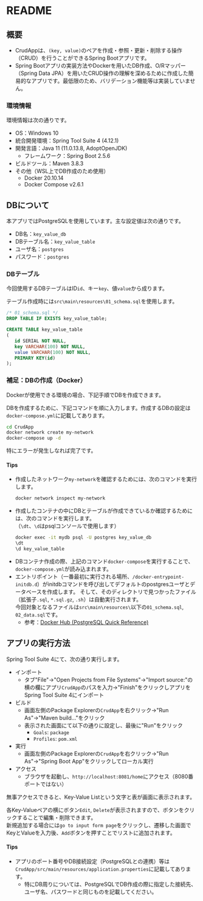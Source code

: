 # README


## 概要

- CrudAppは、`(key, value)`のペアを作成・参照・更新・削除する操作（CRUD）を行うことができるSpring Bootアプリです。
- Spring Bootアプリの実装方法やDockerを用いたDB作成、O/Rマッパー（Spring Data JPA）を用いたCRUD操作の理解を深めるために作成した簡易的なアプリです。最低限のため、バリデーション機能等は実装していません。


### 環境情報

環境情報は次の通りです。
- OS：Windows 10
- 統合開発環境：Spring Tool Suite 4 (4.12.1)
- 開発言語：Java 11 (11.0.13.8, AdoptOpenJDK)
  - フレームワーク：Spring Boot 2.5.6
- ビルドツール：Maven 3.8.3
- その他（WSL上でDB作成のため使用）
  - Docker 20.10.14
  - Docker Compose v2.6.1


## DBについて

本アプリではPostgreSQLを使用しています。主な設定値は次の通りです。
- DB名：`key_value_db`
- DBテーブル名：`key_value_table`
- ユーザ名：`postgres`
- パスワード：`postgres`


### DBテーブル

今回使用するDBテーブルはID`id`、キー`key`、値`value`から成ります。

テーブル作成時には`src\main\resources\01_schema.sql`を使用します。
```sql
/* 01_schema.sql */
DROP TABLE IF EXISTS key_value_table;

CREATE TABLE key_value_table
(
   id SERIAL NOT NULL,
   key VARCHAR(100) NOT NULL,
   value VARCHAR(100) NOT NULL,
   PRIMARY KEY(id)
);
```


### 補足：DBの作成（Docker）

Dockerが使用できる環境の場合、下記手順でDBを作成できます。

DBを作成するために、下記コマンドを順に入力します。作成するDBの設定は`docker-compose.yml`に記載してあります。

```sh
cd CrudApp
docker network create my-network
docker-compose up -d
```

特にエラーが発生しなれば完了です。


#### Tips
- 作成したネットワーク`my-network`を確認するためには、次のコマンドを実行します。
  ```sh
  docker network inspect my-network
  ```
- 作成したコンテナの中にDBとテーブルが作成できているか確認するためには、次のコマンドを実行します。  
（`\dt`、`\d`はpsqlコンソールで使用します）
  ```sh
  docker exec -it mydb psql -U postgres key_value_db
  \dt
  \d key_value_table
  ```
- DBコンテナ作成の際、上記のコマンド`docker-compose`を実行することで、`docker-compose.yml`が読み込まれます。
- エントリポイント（一番最初に実行される場所、`/docker-entrypoint-initdb.d`）がinitdbコマンドを呼び出してデフォルトのpostgresユーザとデータベースを作成します。 
そして、そのディレクトリで見つかったファイル（拡張子`.sql`, `*.sql.gz`, `.sh`）は自動実行されます。  
  今回対象となるファイルは`src\main\resources\`以下の`01_schema.sql`, `02_data.sql`です。
  - 参考：[Docker Hub (PostgreSQL Quick Reference)](https://hub.docker.com/_/postgres)


## アプリの実行方法

Spring Tool Suite 4にて、次の通り実行します。
- インポート
  - タブ"File"→"Open Projects from File Systems"→"Import source:"の横の欄にアプリ`CrudApp`のパスを入力→"Finish"をクリックしアプリをSpring Tool Suite 4にインポート
- ビルド
  - 画面左側のPackage Explorerの`CrudApp`を右クリック→"Run As"→"Maven build..."をクリック
  - 表示された画面にて以下の通りに設定し、最後に"Run"をクリック
    - `Goals`: `package`
    - `Profiles`: `pom.xml`
- 実行
  - 画面左側のPackage Explorerの`CrudApp`を右クリック→"Run As"→"Spring Boot App"をクリックしてローカル実行
- アクセス
  - ブラウザを起動し、`http://localhost:8081/home`にアクセス（8080番ポートではない）

無事アクセスできると、Key-Value Listという文字と表が画面に表示されます。

各Key-Valueペアの横にボタン`Edit`, `Delete`が表示されますので、ボタンをクリックすることで編集・削除できます。  
新規追加する場合には`go to input form page`をクリックし、遷移した画面でKeyとValueを入力後、`Add`ボタンを押すことでリストに追加されます。

#### Tips

- アプリのポート番号やDB接続設定（PostgreSQLとの連携）等は`CrudApp/src/main/resources/application.properties`に記載してあります。
  - 特にDB周りについては、PostgreSQLでDB作成の際に指定した接続先、ユーザ名、パスワードと同じものを記載してください。